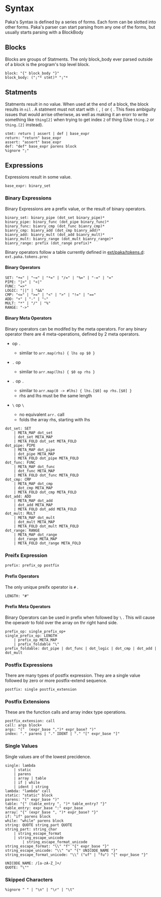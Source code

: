 # Syntax 

Paka's Syntax is defined by a series of forms. Each form can be slotted into other forms. Paka's parser can start parsing from any one of the forms, but usually starts parsing with a BlockBody

## Blocks

Blocks are groups of Statments. The only block_body ever parsed outside of a block is the program's top level block.

``` bnf
block: "{" block_body "}" 
block_body: (";"* stmt)* ";"*
```

## Statments

Statments result in no value. When used at the end of a block, the block results in `nil` .
A statment must not start with `(` , `[` or `{` . This fixes ambiguity issues that would arrise otheriwse, as well as making it an erorr to write something like `thing[2]` when trying to get index `2` of thing (Use `thing.2` or `thing.[2]` instead).

``` bnf
stmt: return | assert | def | base_expr
return: "return" base_expr
assert: "assert" base_expr
def: "def" base_expr parens block
%ignore ";"
```

## Expressions

Expressions result in some value.

``` bnf
base_expr: binary_set
```

### Binary Expressions

Binary Expressions are a prefix value, or the result of binary operators. 

``` bnf
binary_set: binary_pipe (dot_set binary_pipe)*
binary_pipe: binary_func (dot_pipe binary_func)*
binary_func: bianry_cmp (dot_func bianry_cmp)*
bianry_cmp: bianry_add (dot_cmp bianry_add)*
bianry_add: bianry_mult (dot_add bianry_mult)*
bianry_mult: bianry_range (dot_mult bianry_range)*
bianry_range: prefix (dot_range prefix)*
```

Binary operators follow a table currently defined in [ext/paka/tokens.d](/ext/paka/tokens.d): `ext.paka.tokens.prec`

#### Binary Operators

``` bnf
SET: "+=" | "~=" | "*=" | "/=" | "%=" | "-=" | "="
PIPE: "|>" | "<|"
FUNC: "=>"
LOGIC: "||" | "&&"
CMP: "<=" | ">=" | "<" | ">" | "!=" | "=="
ADD: "+" | "-" | "~"
MULT: "*" | "/" | "%"
RANGE: "->"
```

#### Binary Meta Operators

Binary operators can be modifed by the meta operators.
For any binary operator there are 4 meta-operations, defined by 2 meta operators.

* op `.`
    - similar to `arr.map(rhs) { lhs op $0 }`
* `.` op 
    - similar to `arr.map(lhs) { $0 op rhs }`
* `.` op `.`
    - similar to `arr.map(0 -> #lhs) { lhs.[$0] op rhs.[$0] }`
    - rhs and lhs must be the same length
* `\` op `\`

    - no equivalent `arr.` call
    - folds the array rhs, starting with lhs

``` bnf
dot_set: SET
    | META_MAP dot_set
    | dot_set META_MAP
    | META_FOLD dot_set META_FOLD 
dot_pipe: PIPE
    | META_MAP dot_pipe
    | dot_pipe META_MAP
    | META_FOLD dot_pipe META_FOLD 
dot_func: FUNC
    | META_MAP dot_func
    | dot_func META_MAP
    | META_FOLD dot_func META_FOLD 
dot_cmp: CMP
    | META_MAP dot_cmp
    | dot_cmp META_MAP
    | META_FOLD dot_cmp META_FOLD 
dot_add: ADD
    | META_MAP dot_add
    | dot_add META_MAP
    | META_FOLD dot_add META_FOLD 
dot_mult: MULT
    | META_MAP dot_mult
    | dot_mult META_MAP
    | META_FOLD dot_mult META_FOLD 
dot_range: RANGE
    | META_MAP dot_range
    | dot_range META_MAP
    | META_FOLD dot_range META_FOLD 
```

### Preifx Expression

``` bnf
prefix: prefix_op postfix
```

#### Prefix Operators

The only unique preifx operator is `#` .

``` bnf
LENGTH: "#"
```

#### Prefix Meta Operators

Binary Operators can be used in prefix when followed by `\` . This will cause the operaotr to fold over the array on thr right hand side.

``` bnf
prefix_op: single_prefix_op+
single_prefix_op: LENGTH 
    | prefix_op META_MAP
    | prefix_foldable "\"
prefix_foldable: dot_pipe | dot_func | dot_logic | dot_cmp | dot_add | dot_mult
```

### Postfix Expressions

There are many types of postfix expression. They are a single value followed by zero or more postfix-extend sequence.

``` bnf
postfix: single postfix_extension
```

### Postfix Extensions
These are the function calls and array index type operations.

```bnf
postfix_extension: call
call: args block+
args: "("  (expr_base ",")* expr_base? ")"
index: "." parens | "." IDENT | "." "[" expr_base "]" 
```

### Single Values

Single values are of the lowest precidence.

``` bnf
single: lambda
    | static
    | parens
    | array | table
    | if | while
    | ident | string
lambda: "lambda" call
static: "static" block
parens: "(" expr_base ")"
table: "{" (table_entry ", ")* table_entry? "}"
table_entry: expr_base ":" expr_base
array: "{" (expr_base ", ")* expr_base? "}"
if: "if" parens block 
while: "while" parens block
string: QUOTE string_part QUOTE
string_part: string_char
    | string_escape_format
    | string_escape_unicode
        | string_escape_format_unicode
string_escape_format: "\\" "f" "{" expr_base "}"
string_escape_unicode: "\\" "u" "{" UNICODE_NAME "}"
string_escape_format_unicode: "\\" ("uf" | "fu") "{" expr_base "}"

UNICODE_NAME: /[a-zA-Z_]+/
QUOTE: "\""
```

### Skipped Characters

```bnf
%ignore " " | "\n" | "\r" | "\t" 